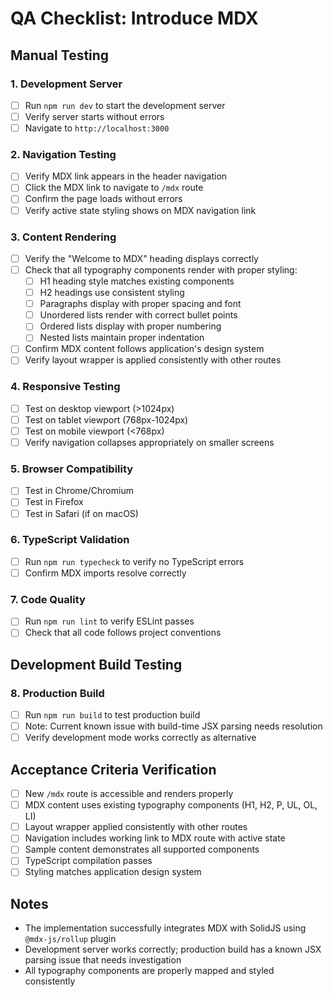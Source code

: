 # QA Checklist: Introduce MDX

## Manual Testing

### 1. Development Server
- [ ] Run `npm run dev` to start the development server
- [ ] Verify server starts without errors
- [ ] Navigate to `http://localhost:3000`

### 2. Navigation Testing
- [ ] Verify MDX link appears in the header navigation
- [ ] Click the MDX link to navigate to `/mdx` route
- [ ] Confirm the page loads without errors
- [ ] Verify active state styling shows on MDX navigation link

### 3. Content Rendering
- [ ] Verify the "Welcome to MDX" heading displays correctly
- [ ] Check that all typography components render with proper styling:
  - [ ] H1 heading style matches existing components
  - [ ] H2 headings use consistent styling  
  - [ ] Paragraphs display with proper spacing and font
  - [ ] Unordered lists render with correct bullet points
  - [ ] Ordered lists display with proper numbering
  - [ ] Nested lists maintain proper indentation
- [ ] Confirm MDX content follows application's design system
- [ ] Verify layout wrapper is applied consistently with other routes

### 4. Responsive Testing
- [ ] Test on desktop viewport (>1024px)
- [ ] Test on tablet viewport (768px-1024px)  
- [ ] Test on mobile viewport (<768px)
- [ ] Verify navigation collapses appropriately on smaller screens

### 5. Browser Compatibility
- [ ] Test in Chrome/Chromium
- [ ] Test in Firefox
- [ ] Test in Safari (if on macOS)

### 6. TypeScript Validation
- [ ] Run `npm run typecheck` to verify no TypeScript errors
- [ ] Confirm MDX imports resolve correctly

### 7. Code Quality
- [ ] Run `npm run lint` to verify ESLint passes
- [ ] Check that all code follows project conventions

## Development Build Testing

### 8. Production Build
- [ ] Run `npm run build` to test production build
- [ ] Note: Current known issue with build-time JSX parsing needs resolution
- [ ] Verify development mode works correctly as alternative

## Acceptance Criteria Verification

- [ ] New `/mdx` route is accessible and renders properly
- [ ] MDX content uses existing typography components (H1, H2, P, UL, OL, LI)
- [ ] Layout wrapper applied consistently with other routes
- [ ] Navigation includes working link to MDX route with active state
- [ ] Sample content demonstrates all supported components
- [ ] TypeScript compilation passes
- [ ] Styling matches application design system

## Notes

- The implementation successfully integrates MDX with SolidJS using `@mdx-js/rollup` plugin
- Development server works correctly; production build has a known JSX parsing issue that needs investigation
- All typography components are properly mapped and styled consistently
